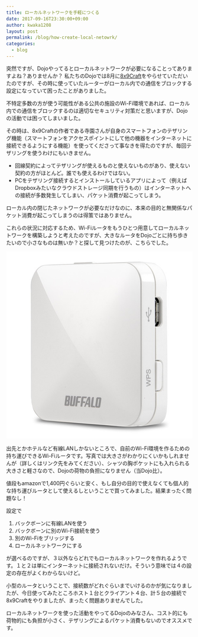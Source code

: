 ```yaml
---
title: ローカルネットワークを手軽につくる
date: 2017-09-16T23:30:00+09:00
author: kwaka1208
layout: post
permalink: /blog/how-create-local-netowrk/
categories:
  - blog
---
```

突然ですが、Dojoやってるとローカルネットワークが必要になることってありますよね？ありませんか？
私たちのDojoでは8月に[8x9Craft](http://craft.8x9.jp/ja/)をやらせていただいたのですが、その時に使っていたルーターがローカル内での通信をブロックする設定になっていて困ったことがありました。

不特定多数の方が使う可能性がある公共の施設のWi-Fi環境であれば、ローカル内での通信をブロックするのは適切なセキュリティ対策だと思いますが、Dojoの活動では困ってしまいました。

その時は、8x9Craftの作者である寺園さんが自身のスマートフォンのテザリング機能（スマートフォンをアクセスポイントにして他の機器をインターネットに接続できるようにする機能）を使ってくださって事なきを得たのですが、毎回テザリングを使うわけにもいきません。

- 回線契約によってテザリングが使えるものと使えないものがあり、使えない契約の方がほとんど。誰でも使えるわけではない。
- PCをテザリング接続するとインストールしているアプリによって（例えばDropboxみたいなクラウドストレージ同期を行うもの）はインターネットへの接続が多数発生してしまい、パケット消費が起こってしまう。

ローカル内の閉じたネットワークが必要なだけなのに、本来の目的と無関係なパケット消費が起こってしまうのは得策ではありません。

これらの状況に対応するため、Wi-Fiルータをもうひとつ用意してローカルネットワークを構築しようと考えたのですが、大きなルータをDojoごとに持ち歩きたいので小さなものは無いか？と探して見つけたのが、こちらでした。

[![](/assets/2017/wmr-433.jpg)](http://buffalo.jp/product/wireless-lan/ap/wmr-433w/)

出先とかホテルなど有線LANしかないところで、自前のWi-Fi環境を作るための持ち運びできるWi-Fiルータです。写真では大きさがわかりにくいかもしれませんが（詳しくはリンク先をみてください）、シャツの胸ポケットにも入れられる大きさと軽さなので、Dojoの荷物の負担になりません（当Dojo比）。

値段もamazonで1,400円ぐらいと安く、もし自分の目的で使えなくても個人的な持ち運びルータとして使えるしということで買ってみました。結果まったく問題なし！

設定で

1. バックボーンに有線LANを使う
2. バックボーンに別のWi-Fi接続を使う
3. 別のWi-Fiをブリッジする
4. ローカルネットワークにする

が選べるのですが、３以外ならどれでもローカルネットワークを作れるようです。１と２は単にインターネットに接続されないだけ。そういう意味では４の設定の存在がよくわからないけど。

小型のルータということで、接続数がどれぐらいまでいけるのかが気になりましたが、今日使ってみたところホスト１台とクライアント４台、計５台の接続で8x9Craftをやりましたが、まったく問題ありませんでした。

ローカルネットワークを使った活動をやってるDojoのみなさん、コスト的にも荷物的にも負担が小さく、テザリングによるパケット消費もないのでオススメです。